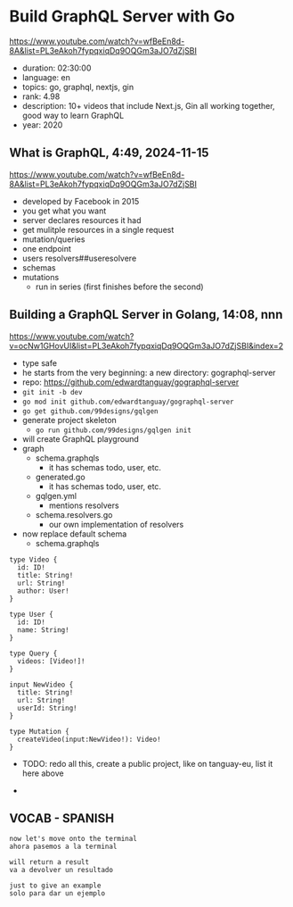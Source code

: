 # Build GraphQL Server with Go

https://www.youtube.com/watch?v=wfBeEn8d-8A&list=PL3eAkoh7fypqxiqDq9OQGm3aJO7dZjSBI

- duration: 02:30:00
- language: en
- topics: go, graphql, nextjs, gin
- rank: 4.98
- description: 10+ videos that include Next.js, Gin all working together, good way to learn GraphQL
- year: 2020

## What is GraphQL, 4:49, 2024-11-15

https://www.youtube.com/watch?v=wfBeEn8d-8A&list=PL3eAkoh7fypqxiqDq9OQGm3aJO7dZjSBI

- developed by Facebook in 2015
- you get what you want
- server declares resources it had
- get mulitple resources in a single request
- mutation/queries
- one endpoint
- users resolvers##useresolvere
- schemas
- mutations
  - run in series (first finishes before the second)

## Building a GraphQL Server in Golang, 14:08, nnn

https://www.youtube.com/watch?v=ocNw1GHovUI&list=PL3eAkoh7fypqxiqDq9OQGm3aJO7dZjSBI&index=2

- type safe
- he starts from the very beginning: a new directory: gographql-server
- repo: https://github.com/edwardtanguay/gographql-server
- `git init -b dev`
- `go mod init github.com/edwardtanguay/gographql-server`
- `go get github.com/99designs/gqlgen`
- generate project skeleton
  - `go run github.com/99designs/gqlgen init`
- will create GraphQL playground
- graph
  - schema.graphqls
    - it has schemas todo, user, etc.
  - generated.go
    - it has schemas todo, user, etc.
  - gqlgen.yml
    - mentions resolvers
  - schema.resolvers.go
    - our own implementation of resolvers
- now replace default schema
  - schema.graphqls

```
type Video {
  id: ID!
  title: String!
  url: String!
  author: User!
}

type User {
  id: ID!
  name: String!
}

type Query {
  videos: [Video!]!
}

input NewVideo {
  title: String!
  url: String!
  userId: String!
}

type Mutation {
  createVideo(input:NewVideo!): Video!
}
```

- TODO: redo all this, create a public project, like on tanguay-eu, list it here above

-

## VOCAB - SPANISH

```
now let's move onto the terminal
ahora pasemos a la terminal

will return a result
va a devolver un resultado

just to give an example
solo para dar un ejemplo

```
